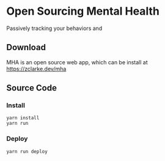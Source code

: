 # Open Sourcing Mental Health
Passively tracking your behaviors and 


## Download
MHA is an open source web app, which can be install at https://zclarke.dev/mha


## Source Code

### Install
```
yarn install
yarn run
```

### Deploy
```
yarn run deploy
```